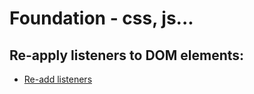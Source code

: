 # Foundation - css, js...

## Re-apply listeners to DOM elements:
* [Re-add listeners](re-add-listeners.md)